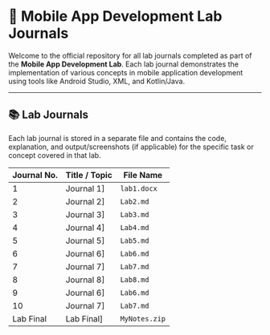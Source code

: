 
# 📱 Mobile App Development Lab Journals

Welcome to the official repository for all lab journals completed as part of the **Mobile App Development Lab**. Each lab journal demonstrates the implementation of various concepts in mobile application development using tools like Android Studio, XML, and Kotlin/Java.

---

## 📚 Lab Journals

Each lab journal is stored in a separate file and contains the code, explanation, and output/screenshots (if applicable) for the specific task or concept covered in that lab.

| Journal No. | Title / Topic       | File Name               |
|-------------|---------------------|-------------------------|
| 1           | Journal 1]          | `lab1.docx`             |
| 2           | Journal 2]          | `Lab2.md`               |
| 3           | Journal 3]          | `Lab3.md`               |
| 4           | Journal 4]          | `Lab4.md`               |
| 5           | Journal 5]          | `Lab5.md`               |
| 6           | Journal 6]          | `Lab6.md`               |
| 7           | Journal 7]          | `Lab7.md`               |
| 8           | Journal 8]          | `Lab8.md`               |
| 9           | Journal 6]          | `Lab6.md`               |
| 10          | Journal 7]          | `Lab7.md`               |
| Lab Final   | Lab Final]          | `MyNotes.zip`           |

